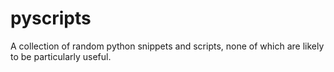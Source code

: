 # pyscripts
A collection of random python snippets and scripts, none of which are likely to be particularly useful.

